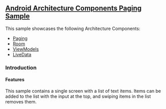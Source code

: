 ## [Android Architecture Components Paging Sample](https://github.com/android/architecture-components-samples/tree/master/PagingSample)

This sample showcases the following Architecture Components:

- [Paging](https://developer.android.com/topic/libraries/architecture/paging.html)
- [Room](https://developer.android.com/topic/libraries/architecture/room.html)
- [ViewModels](https://developer.android.com/reference/android/arch/lifecycle/ViewModel.html)
- [LiveData](https://developer.android.com/reference/android/arch/lifecycle/LiveData.html)

### Introduction

#### Features

This sample contains a single screen with a list of text items. Items can be added to the list with the input at the top, and swiping items in the list removes them.